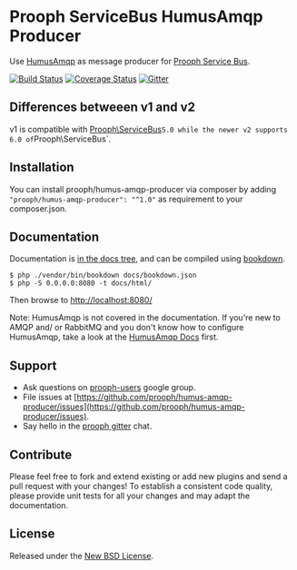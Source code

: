 # Prooph ServiceBus HumusAmqp Producer

Use [HumusAmqp](https://github.com/prolic/HumusAmqp) as message producer for [Prooph Service Bus](https://github.com/prooph/service-bus).

[![Build Status](https://travis-ci.org/prooph/humus-amqp-producer.svg?branch=master)](https://travis-ci.org/prooph/humus-amqp-producer)
[![Coverage Status](https://coveralls.io/repos/prooph/humus-amqp-producer/badge.svg?branch=master&service=github)](https://coveralls.io/github/prooph/humus-amqp-producer?branch=master)
[![Gitter](https://badges.gitter.im/Join%20Chat.svg)](https://gitter.im/prooph/improoph)

## Differences betweeen v1 and v2

v1 is compatible with [Prooph\ServiceBus](http://github.com/prooph/service-bus)` 5.0 while the newer v2
supports 6.0 of `Prooph\ServiceBus`.

## Installation

You can install prooph/humus-amqp-producer via composer by adding `"prooph/humus-amqp-producer": "^1.0"` as requirement to your composer.json.

## Documentation

Documentation is [in the docs tree](docs/), and can be compiled using [bookdown](http://bookdown.io).

```console
$ php ./vendor/bin/bookdown docs/bookdown.json
$ php -S 0.0.0.0:8080 -t docs/html/
```

Then browse to [http://localhost:8080/](http://localhost:8080/)

Note: HumusAmqp is not covered in the documentation. If you're new to AMQP and/ or RabbitMQ and you don't know
how to configure HumusAmqp, take a look at the [HumusAmqp Docs](https://humusamqp.readthedocs.io/en/latest/) first.

## Support

- Ask questions on [prooph-users](https://groups.google.com/forum/?hl=de#!forum/prooph) google group.
- File issues at [https://github.com/prooph/humus-amqp-producer/issues](https://github.com/prooph/humus-amqp-producer/issues).
- Say hello in the [prooph gitter](https://gitter.im/prooph/improoph) chat.

## Contribute

Please feel free to fork and extend existing or add new plugins and send a pull request with your changes!
To establish a consistent code quality, please provide unit tests for all your changes and may adapt the documentation.

## License

Released under the [New BSD License](LICENSE).
